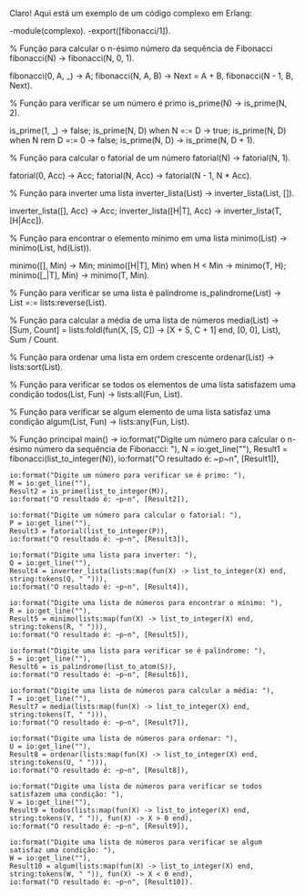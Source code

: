 Claro! Aqui está um exemplo de um código complexo em Erlang:

-module(complexo).
-export([fibonacci/1]).

% Função para calcular o n-ésimo número da sequência de Fibonacci
fibonacci(N) ->
    fibonacci(N, 0, 1).

fibonacci(0, A, _) ->
    A;
fibonacci(N, A, B) ->
    Next = A + B,
    fibonacci(N - 1, B, Next).

% Função para verificar se um número é primo
is_prime(N) ->
    is_prime(N, 2).

is_prime(1, _) ->
    false;
is_prime(N, D) when N =:= D ->
    true;
is_prime(N, D) when N rem D =:= 0 ->
    false;
is_prime(N, D) ->
    is_prime(N, D + 1).

% Função para calcular o fatorial de um número
fatorial(N) ->
    fatorial(N, 1).

fatorial(0, Acc) ->
    Acc;
fatorial(N, Acc) ->
    fatorial(N - 1, N * Acc).

% Função para inverter uma lista
inverter_lista(List) ->
    inverter_lista(List, []).

inverter_lista([], Acc) ->
    Acc;
inverter_lista([H|T], Acc) ->
    inverter_lista(T, [H|Acc]).

% Função para encontrar o elemento mínimo em uma lista
minimo(List) ->
    minimo(List, hd(List)).

minimo([], Min) ->
    Min;
minimo([H|T], Min) when H < Min ->
    minimo(T, H);
minimo([_|T], Min) ->
    minimo(T, Min).

% Função para verificar se uma lista é palíndrome
is_palindrome(List) ->
    List =:= lists:reverse(List).

% Função para calcular a média de uma lista de números
media(List) ->
    [Sum, Count] = lists:foldl(fun(X, [S, C]) -> [X + S, C + 1] end, [0, 0], List),
    Sum / Count.

% Função para ordenar uma lista em ordem crescente
ordenar(List) ->
    lists:sort(List).

% Função para verificar se todos os elementos de uma lista satisfazem uma condição
todos(List, Fun) ->
    lists:all(Fun, List).

% Função para verificar se algum elemento de uma lista satisfaz uma condição
algum(List, Fun) ->
    lists:any(Fun, List).

% Função principal
main() ->
    io:format("Digite um número para calcular o n-ésimo número da sequência de Fibonacci: "),
    N = io:get_line(""),
    Result1 = fibonacci(list_to_integer(N)),
    io:format("O resultado é: ~p~n", [Result1]),
    
    io:format("Digite um número para verificar se é primo: "),
    M = io:get_line(""),
    Result2 = is_prime(list_to_integer(M)),
    io:format("O resultado é: ~p~n", [Result2]),
    
    io:format("Digite um número para calcular o fatorial: "),
    P = io:get_line(""),
    Result3 = fatorial(list_to_integer(P)),
    io:format("O resultado é: ~p~n", [Result3]),
    
    io:format("Digite uma lista para inverter: "),
    Q = io:get_line(""),
    Result4 = inverter_lista(lists:map(fun(X) -> list_to_integer(X) end, string:tokens(Q, " "))),
    io:format("O resultado é: ~p~n", [Result4]),
    
    io:format("Digite uma lista de números para encontrar o mínimo: "),
    R = io:get_line(""),
    Result5 = minimo(lists:map(fun(X) -> list_to_integer(X) end, string:tokens(R, " "))),
    io:format("O resultado é: ~p~n", [Result5]),
    
    io:format("Digite uma lista para verificar se é palíndrome: "),
    S = io:get_line(""),
    Result6 = is_palindrome(list_to_atom(S)),
    io:format("O resultado é: ~p~n", [Result6]),
    
    io:format("Digite uma lista de números para calcular a média: "),
    T = io:get_line(""),
    Result7 = media(lists:map(fun(X) -> list_to_integer(X) end, string:tokens(T, " "))),
    io:format("O resultado é: ~p~n", [Result7]),
    
    io:format("Digite uma lista de números para ordenar: "),
    U = io:get_line(""),
    Result8 = ordenar(lists:map(fun(X) -> list_to_integer(X) end, string:tokens(U, " "))),
    io:format("O resultado é: ~p~n", [Result8]),
    
    io:format("Digite uma lista de números para verificar se todos satisfazem uma condição: "),
    V = io:get_line(""),
    Result9 = todos(lists:map(fun(X) -> list_to_integer(X) end, string:tokens(V, " ")), fun(X) -> X > 0 end),
    io:format("O resultado é: ~p~n", [Result9]),
    
    io:format("Digite uma lista de números para verificar se algum satisfaz uma condição: "),
    W = io:get_line(""),
    Result10 = algum(lists:map(fun(X) -> list_to_integer(X) end, string:tokens(W, " ")), fun(X) -> X < 0 end),
    io:format("O resultado é: ~p~n", [Result10]).
